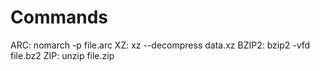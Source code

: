 # Commands
ARC: nomarch -p file.arc
XZ: xz --decompress data.xz
BZIP2: bzip2 -vfd file.bz2
ZIP: unzip file.zip
